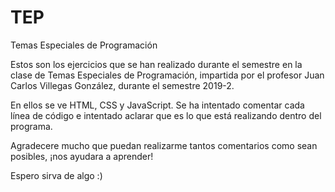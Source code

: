 # TEP
Temas Especiales de Programación

Estos son los ejercicios que se han realizado durante el semestre en la clase de Temas Especiales de Programación,
impartida por el profesor Juan Carlos Villegas González, durante el semestre 2019-2. 

En ellos se ve HTML, CSS y JavaScript. Se ha intentado comentar cada línea de código e intentado aclarar que es lo que está
realizando dentro del programa. 

Agradecere mucho que puedan realizarme tantos comentarios como sean posibles, ¡nos ayudara a aprender!

Espero sirva de algo :)
